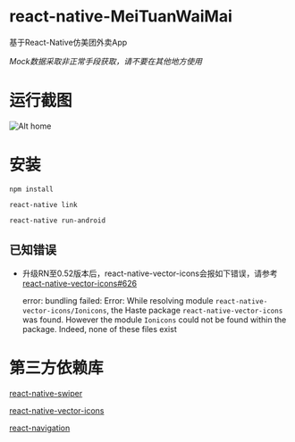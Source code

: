 # react-native-MeiTuanWaiMai

基于React-Native仿美团外卖App

*Mock数据采取非正常手段获取，请不要在其他地方使用*

# 运行截图
![Alt home](https://github.com/mldhnrtree/react-native-MeiTuanWaiMai/raw/master/screenshots/home.jpg)


# 安装

    npm install
    
    react-native link
    
    react-native run-android
## 已知错误

- 升级RN至0.52版本后，react-native-vector-icons会报如下错误，请参考[react-native-vector-icons#626](https://github.com/oblador/react-native-vector-icons/issues/626)

    error: bundling failed: Error: While resolving module `react-native-vector-icons/Ionicons`, the Haste package `react-native-vector-icons` was found. However the module `Ionicons` could
    not be found within the package. Indeed, none of these files exist


# 第三方依赖库

[react-native-swiper](https://github.com/leecade/react-native-swiper)

[react-native-vector-icons](https://github.com/oblador/react-native-vector-icons)

[react-navigation](https://github.com/react-navigation/react-navigation)